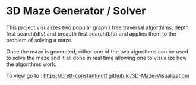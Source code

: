 # 3D Maze Generator / Solver

This project visualizes two popular graph / tree traversal algorthims, depth first search(dfs) and breadth first search(bfs) and applies them to the problem of solving a maze.

Once the maze is generated, either one of the two algorithms can be used to solve the maze and it all done in real time allowing one to visualize how the algorithms work.

To view go to : https://brett-constantinoff.github.io/3D-Maze-Visualization/
